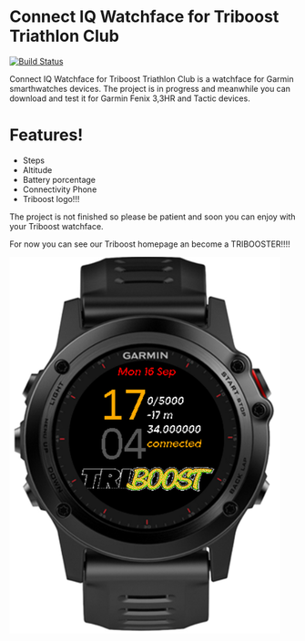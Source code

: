 # Connect IQ Watchface for Triboost Triathlon Club

[![Build Status](https://travis-ci.org/joemccann/dillinger.svg?branch=master)](https://travis-ci.org/joemccann/dillinger)

Connect IQ Watchface for Triboost Triathlon Club is a watchface for Garmin smarthwatches devices. The project is in progress and meanwhile you can download and test it for Garmin Fenix 3,3HR and Tactic devices.

# Features!

  - Steps
  - Altitude
  - Battery porcentage
  - Connectivity Phone
  - Triboost logo!!!

The project is not finished so please be patient and soon you can enjoy with your Triboost watchface.

For now you can see our Triboost homepage an become a TRIBOOSTER!!!!

![Triboost Watchface](../images/triboost1.0.PNG)